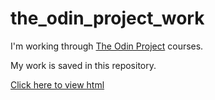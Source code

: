 # the_odin_project_work

I'm working through [The Odin Project](https://www.theodinproject.com/about) courses.

My work is saved in this repository.

<a href="https://st-izzy.github.io/the_odin_project_work/" target="_blank" rel="noopener noreferrer">Click here to view html</a>
